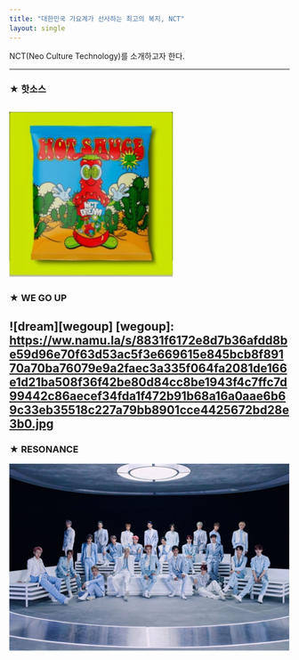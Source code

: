 ```yaml
---
title: "대한민국 가요계가 선사하는 최고의 복지, NCT"
layout: single
---
```


NCT(Neo Culture Technology)를 소개하고자 한다.

---
### ★ 핫소스
![dream](/assets/images/hotsauce.PNG)
---

### ★ WE GO UP
![dream][wegoup]
[wegoup]:  https://ww.namu.la/s/8831f6172e8d7b36afdd8be59d96e70f63d53ac5f3e669615e845bcb8f89170a70ba76079e9a2faec3a335f064fa2081de166e1d21ba508f36f42be80d84cc8be1943f4c7ffc7d99442c86aecef34fda1f472b91b68a16a0aae6b69c33eb35518c227a79bb8901cce4425672bd28e3b0.jpg
---

### ★ RESONANCE
[![NCT](/assets/images/resonance.PNG "더 자세한 내용을 원하시면 방문해 보세요")](https://post.naver.com/viewer/postView.nhn?volumeNo=29640848&memberNo=41350603)
